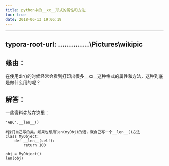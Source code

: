 ```yaml
---
title: python中的__xx__形式的属性和方法
toc: true
date: 2018-06-13 19:06:19
---
```

---
typora-root-url: ..\..\..\..\..\..\..\Pictures\wikipic
---




## 缘由：


在使用dir()的时候经常会看到打印出很多__xx__这种格式的属性和方法，这种到底是做什么用的呢？


## 解答：




一些资料先放在这里：


    'ABC'.__len__()
    
    #我们自己写的类，如果也想用len(myObj)的话，就自己写一个__len__()方法
    class MyObject:
        def __len__(self):
            return 100
    
    obj = MyObject()
    len(obj)
